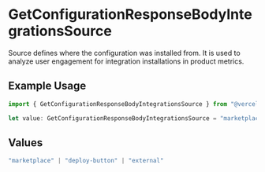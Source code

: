 # GetConfigurationResponseBodyIntegrationsSource

Source defines where the configuration was installed from. It is used to analyze user engagement for integration installations in product metrics.

## Example Usage

```typescript
import { GetConfigurationResponseBodyIntegrationsSource } from "@vercel/sdk/models/operations/getconfiguration.js";

let value: GetConfigurationResponseBodyIntegrationsSource = "marketplace";
```

## Values

```typescript
"marketplace" | "deploy-button" | "external"
```